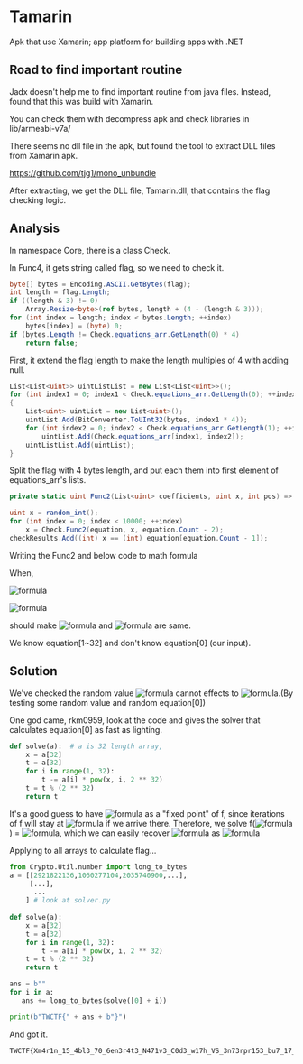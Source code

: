# Tamarin

Apk that use Xamarin; app platform for building apps with .NET

## Road to find important routine

Jadx doesn't help me to find important routine from java files. Instead, found that this was build with Xamarin.

You can check them with decompress apk and check libraries in lib/armeabi-v7a/

There seems no dll file in the apk, but found the tool to extract DLL files from Xamarin apk.

https://github.com/tjg1/mono_unbundle

After extracting, we get the DLL file, Tamarin.dll, that contains the flag checking logic.

## Analysis

In namespace Core, there is a class Check.

In Func4, it gets string called flag, so we need to check it.

```C#
byte[] bytes = Encoding.ASCII.GetBytes(flag);
int length = flag.Length;
if ((length & 3) != 0)
	Array.Resize<byte>(ref bytes, length + (4 - (length & 3)));
for (int index = length; index < bytes.Length; ++index)
	bytes[index] = (byte) 0;
if (bytes.Length != Check.equations_arr.GetLength(0) * 4)
	return false;
```

First, it extend the flag length to make the length multiples of 4 with adding null.

```C#
List<List<uint>> uintListList = new List<List<uint>>();
for (int index1 = 0; index1 < Check.equations_arr.GetLength(0); ++index1)
{
	List<uint> uintList = new List<uint>();
	uintList.Add(BitConverter.ToUInt32(bytes, index1 * 4));
	for (int index2 = 0; index2 < Check.equations_arr.GetLength(1); ++index2)
		uintList.Add(Check.equations_arr[index1, index2]);
	uintListList.Add(uintList);
}
```

Split the flag with 4 bytes length, and put each them into first element of equations_arr's lists.

```C#
private static uint Func2(List<uint> coefficients, uint x, int pos) => pos == -1 ? 0U : coefficients[pos] * pow(x, pos) + Check.Func2(coefficients, x, pos - 1);

uint x = random_int();
for (int index = 0; index < 10000; ++index)
	x = Check.Func2(equation, x, equation.Count - 2);
checkResults.Add((int) x == (int) equation[equation.Count - 1]);
```

Writing the Func2 and below code to math formula

When,

![formula](https://render.githubusercontent.com/render/math?math=x_{0}=\textrm{random}())

![formula](https://render.githubusercontent.com/render/math?math=x_{j%2b1}=\sum^{31}_{i=0}%20\textrm{equation}[i]*{x_{j}}^{i}%20\mod%200\textrm{x}100000000)

should make ![formula](https://render.githubusercontent.com/render/math?math=x_{10000}) and  ![formula](https://render.githubusercontent.com/render/math?math=\textrm{equation}[32]) are same.

We know equation[1~32] and don't know equation[0] (our input).

## Solution

We've checked the random value ![formula](https://render.githubusercontent.com/render/math?math=x_{0}) cannot effects to ![formula](https://render.githubusercontent.com/render/math?math=x_{10000}).(By testing some random value and random equation[0])

One god came, rkm0959, look at the code and gives the solver that calculates equation[0] as fast as lighting.

```python
def solve(a):  # a is 32 length array, 
    x = a[32]
    t = a[32]
    for i in range(1, 32):
        t -= a[i] * pow(x, i, 2 ** 32)
    t = t % (2 ** 32)
    return t
```

It's a good guess to have ![formula](https://render.githubusercontent.com/render/math?math=a_{32}) as a "fixed point" of f, since iterations of f will stay at ![formula](https://render.githubusercontent.com/render/math?math=a_{32}) if we arrive there.
Therefore, we solve f(![formula](https://render.githubusercontent.com/render/math?math=a_{32})) =  ![formula](https://render.githubusercontent.com/render/math?math=a_{32}), which we can easily recover ![formula](https://render.githubusercontent.com/render/math?math=a_{0}) as ![formula](https://render.githubusercontent.com/render/math?math=a_{32}-\sum_{i=1}^{32}%20a_{i}{a_{32}}^{i})

Applying to all arrays to calculate flag...

```python
from Crypto.Util.number import long_to_bytes
a = [[2921822136,1060277104,2035740900,...],
     [...],
      ...
    ] # look at solver.py
 
def solve(a):
    x = a[32]
    t = a[32]
    for i in range(1, 32):
        t -= a[i] * pow(x, i, 2 ** 32)
    t = t % (2 ** 32)
    return t    

ans = b""
for i in a:
   ans += long_to_bytes(solve([0] + i))

print(b"TWCTF{" + ans + b"}")

```

And got it.

```
TWCTF{Xm4r1n_15_4bl3_70_6en3r4t3_N471v3_C0d3_w17h_VS_3n73rpr153_bu7_17_c0n741n5_D07_N3t_B1n4ry}
```
